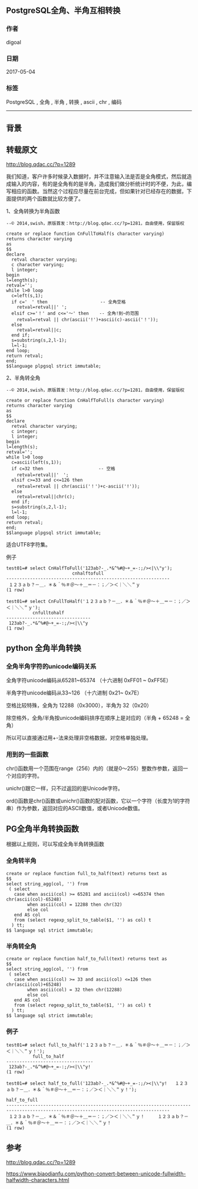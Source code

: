 ## PostgreSQL全角、半角互相转换    
          
### 作者          
digoal          
          
### 日期          
2017-05-04         
          
### 标签          
PostgreSQL , 全角 , 半角 , 转换 , ascii , chr , 编码       
          
----          
          
## 背景          
## 转载原文    
http://blog.qdac.cc/?p=1289    
    
我们知道，客户许多时候录入数据时，并不注意输入法是否是全角模式，然后就造成输入的内容，有的是全角有的是半角，造成我们做分析统计时的不便，为此，编写相应的函数。当然这个过程应尽量在前台完成，但如果针对已经存在的数据，下面提供的两个函数就比较方便了。    
    
1、全角转换为半角函数    
    
```    
--© 2014,swish，原版首发：http://blog.qdac.cc/?p=1281，自由使用，保留版权    
    
create or replace function CnFullToHalf(s character varying)    
returns character varying    
as    
$$    
declare    
  retval character varying;    
  c character varying;    
  l integer;    
begin    
l=length(s);    
retval='';    
while l>0 loop    
  c=left(s,1);    
  if c='　' then                    -- 全角空格    
    retval=retval||' ';    
  elsif c>='！' and c<='～' then    -- 全角!到~的范围    
    retval=retval || chr(ascii('!')+ascii(c)-ascii('！'));    
  else    
    retval=retval||c;    
  end if;    
  s=substring(s,2,l-1);    
  l=l-1;    
end loop;    
return retval;    
end;    
$$language plpgsql strict immutable;    
```    
    
2、半角转全角    
    
```    
--© 2014,swish，原版首发：http://blog.qdac.cc/?p=1281，自由使用，保留版权    
    
create or replace function CnHalfToFull(s character varying)    
returns character varying    
as    
$$    
declare    
  retval character varying;    
  c integer;    
  l integer;    
begin    
l=length(s);    
retval='';    
while l>0 loop    
  c=ascii(left(s,1));    
  if c=32 then                     -- 空格    
    retval=retval||'　';    
  elsif c>=33 and c<=126 then    
    retval=retval || chr(ascii('！')+c-ascii('!'));    
  else    
    retval=retval||chr(c);    
  end if;    
  s=substring(s,2,l-1);    
  l=l-1;    
end loop;    
return retval;    
end;    
$$language plpgsql strict immutable;    
```    
    
适合UTF8字符集。    
    
例子    
    
```    
test01=# select CnHalfToFull('123ab?-_.*&^%#@~+_=-:;/><|\\"y');    
                         cnhalftofull                             
--------------------------------------------------------------    
 １２３ａｂ？－＿．＊＆＾％＃＠～＋＿＝－：；／＞＜｜＼＼＂ｙ    
(1 row)    
    
test01=# select CnFullToHalf('１２３ａｂ？－＿．＊＆＾％＃＠～＋＿＝－：；／＞＜｜＼＼＂ｙ');    
          cnfulltohalf              
--------------------------------    
 123ab?-_.*&^%#@~+_=-:;/><|\\"y    
(1 row)    
```    
    
## python 全角半角转换  
### 全角半角字符的unicode编码关系  
  
全角字符unicode编码从65281~65374 （十六进制 0xFF01 ~ 0xFF5E）  
  
半角字符unicode编码从33~126 （十六进制 0x21~ 0x7E）  
  
空格比较特殊，全角为 12288（0x3000），半角为 32（0x20）  
  
除空格外，全角/半角按unicode编码排序在顺序上是对应的（半角 + 65248 = 全角）  
  
所以可以直接通过用+-法来处理非空格数据，对空格单独处理。  
  
### 用到的一些函数  
  
chr()函数用一个范围在range（256）内的（就是0～255）整数作参数，返回一个对应的字符。  
  
unichr()跟它一样，只不过返回的是Unicode字符。  
  
ord()函数是chr()函数或unichr()函数的配对函数，它以一个字符（长度为1的字符串）作为参数，返回对应的ASCII数值，或者Unicode数值。  
  
## PG全角半角转换函数  
根据以上规则，可以写成全角半角转换函数  
  
### 全角转半角  
  
```  
create or replace function full_to_half(text) returns text as  
$$  
select string_agg(col, '') from   
 ( select   
   case when ascii(col) >= 65281 and ascii(col) <=65374 then chr(ascii(col)-65248)  
        when ascii(col) = 12288 then chr(32)  
        else col  
   end AS col   
   from (select regexp_split_to_table($1, '') as col) t  
  ) tt;   
$$ language sql strict immutable;  
```  
  
### 半角转全角  
  
```  
create or replace function half_to_full(text) returns text as  
$$  
select string_agg(col, '') from   
 ( select   
   case when ascii(col) >= 33 and ascii(col) <=126 then chr(ascii(col)+65248)  
        when ascii(col) = 32 then chr(12288)  
        else col  
   end AS col   
   from (select regexp_split_to_table($1, '') as col) t  
  ) tt;   
$$ language sql strict immutable;  
```  
  
### 例子  
  
```  
test01=# select full_to_half('１２３ａｂ？－＿．＊＆＾％＃＠～＋＿＝－：；／＞＜｜＼＼＂ｙ！');  
          full_to_half             
---------------------------------  
 123ab?-_.*&^%#@~+_=-:;/><|\\"y!  
(1 row)  
  
test01=# select half_to_full('123ab?-_.*&^%#@~+_=-:;/><|\\"y!   １２３ａｂ？－＿．＊＆＾％＃＠～＋＿＝－：；／＞＜｜＼＼＂ｙ！');  
                                                            half_to_full                                                              
------------------------------------------------------------------------------------------------------------------------------------  
 １２３ａｂ？－＿．＊＆＾％＃＠～＋＿＝－：；／＞＜｜＼＼＂ｙ！　　　１２３ａｂ？－＿．＊＆＾％＃＠～＋＿＝－：；／＞＜｜＼＼＂ｙ！  
(1 row)  
```  
  
## 参考      
http://blog.qdac.cc/?p=1289    
  
https://www.biaodianfu.com/python-convert-between-unicode-fullwidth-halfwidth-characters.html  
